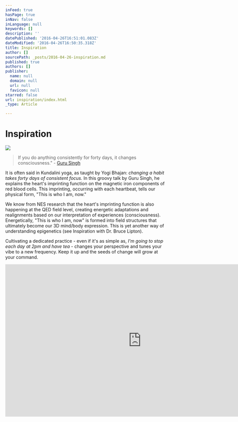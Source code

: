 ```yaml
---
inFeed: true
hasPage: true
inNav: false
inLanguage: null
keywords: []
description: ''
datePublished: '2016-04-26T16:51:01.083Z'
dateModified: '2016-04-26T16:50:35.318Z'
title: Inspiration
author: []
sourcePath: _posts/2016-04-26-inspiration.md
published: true
authors: []
publisher:
  name: null
  domain: null
  url: null
  favicon: null
starred: false
url: inspiration/index.html
_type: Article

---
```

# Inspiration
![](https://the-grid-user-content.s3-us-west-2.amazonaws.com/70cb7eb0-514a-4166-8fcb-327230ef1b52.jpg)

> If you do anything consistently for forty days, it changes consciousness." - [Guru Singh][0]

It is often said in Kundalini yoga, as taught by Yogi Bhajan: _changing a habit takes forty days of consistent focus._ In this groovy talk by Guru Singh, he explains the heart's imprinting function on the magnetic iron components of red blood cells. This imprinting, occurring with each heartbeat, tells our physical form, "This is who I am, now."

We know from NES research that the heart's imprinting function is also happening at the QED field level, creating energetic adaptations and realignments based on our interpretation of experiences (consciousness). Energetically, "This is who I am, now" is formed into field structures that ultimately become our 3D mind/body expression. This is yet another way of understanding epigenetics (see Inspiration with Dr. Bruce Lipton).

Cultivating a dedicated practice - even if it's as simple as, _I'm going to stop each day at 2pm and have tea_ - changes your perspective and tunes your vibe to a new frequency. Keep it up and the seeds of change will grow at your command.

<iframe width="854" height="480" src="https://www.youtube.com/embed/BxcimeKrfpU" frameborder="0" allowfullscreen="" style=""></iframe>



[0]: http://www.gurusingh.com/